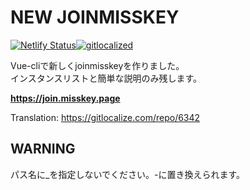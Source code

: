 # NEW JOINMISSKEY
[![Netlify Status](https://api.netlify.com/api/v1/badges/e5d0c00f-4d7c-4e7a-90ed-96e82ce0be9f/deploy-status)](https://app.netlify.com/sites/jovial-yalow-c63ca1/deploys)[![gitlocalized ](https://gitlocalize.com/repo/6342/whole_project/badge.svg)](https://gitlocalize.com/repo/6342/whole_project?utm_source=badge)

Vue-cliで新しくjoinmisskeyを作りました。  
インスタンスリストと簡単な説明のみ残します。

**https://join.misskey.page**

Translation: https://gitlocalize.com/repo/6342

## WARNING
パス名に_を指定しないでください。-に置き換えられます。


